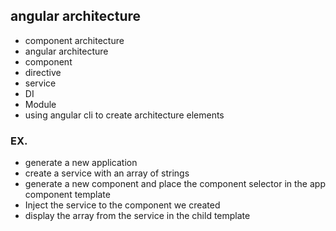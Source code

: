 ## angular architecture

- component architecture
- angular architecture
- component
- directive
- service
- DI
- Module
- using angular cli to create architecture elements

### EX.

- generate a new application
- create a service with an array of strings
- generate a new component and place the component selector in the app component template
- Inject the service to the component we created
- display the array from the service in the child template

